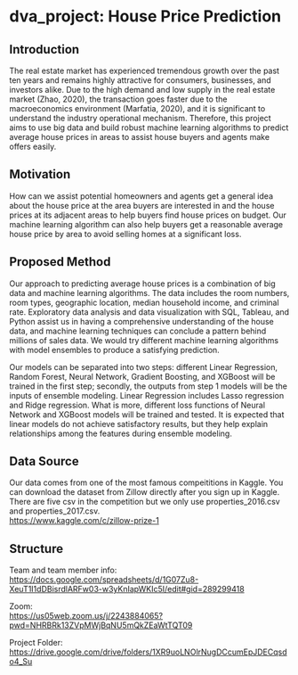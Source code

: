 # dva_project: House Price Prediction     

## Introduction   
The real estate market has experienced tremendous growth over the past ten years and remains highly attractive for consumers, businesses, and investors alike. Due to the high demand and low supply in the real estate market (Zhao, 2020), the transaction goes faster due to the macroeconomics environment (Marfatia, 2020), and it is significant to understand the industry operational mechanism. Therefore, this project aims to use big data and build robust machine learning algorithms to predict average house prices in areas to assist house buyers and agents make offers easily.     

## Motivation     
How can we assist potential homeowners and agents get a general idea about the house price at the area buyers are interested in and the house prices at its adjacent areas to help buyers find house prices on budget. Our machine learning algorithm can also help buyers get a reasonable average house price by area to avoid selling homes at a significant loss.        

## Proposed Method   
Our approach to predicting average house prices is a combination of big data and machine learning algorithms. The data includes the room numbers, room types, geographic location, median household income, and criminal rate. Exploratory data analysis and data visualization with SQL, Tableau, and Python assist us in having a comprehensive understanding of the house data, and machine learning techniques can conclude a pattern behind millions of sales data. We would try different machine learning algorithms with model ensembles to produce a satisfying prediction.    
    
Our models can be separated into two steps: different Linear Regression, Random Forest, Neural Network, Gradient Boosting, and XGBoost will be trained in the first step; secondly, the outputs from step 1 models will be the inputs of ensemble modeling. Linear Regression includes Lasso regression and Ridge regression. What is more, different loss functions of Neural Network and XGBoost models will be trained and tested. It is expected that linear models do not achieve satisfactory results, but they help explain relationships among the features during ensemble modeling.    

## Data Source
Our data comes from one of the most famous compeititions in Kaggle. You can download the dataset from Zillow directly after you sign up in Kaggle. There are five csv in the competition but we only use properties_2016.csv and properties_2017.csv.       
https://www.kaggle.com/c/zillow-prize-1    

## Structure   
    

Team and team member info:    
https://docs.google.com/spreadsheets/d/1G07Zu8-XeuT1I1dDBisrdlARFw03-w3yKnIapWKIc5I/edit#gid=289299418    

Zoom:    
https://us05web.zoom.us/j/2243884065?pwd=NHRBRk13ZVpMWjBqNU5mQkZEaWtTQT09   

Project Folder:    
https://drive.google.com/drive/folders/1XR9uoLNOlrNugDCcumEpJDECqsdo4_Su     
